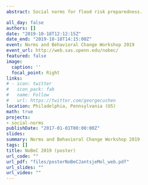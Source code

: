 ```yaml
---
abstract: Social norms for flood risk preparedness.

all_day: false
authors: []
date: "2019-10-18T12:12:15Z"
date_end: "2019-10-18T14:15:00Z"
event: Norms and Behavioral Change Workshop 2019
event_url: http://web.sas.upenn.edu/nobec/
featured: false
image:
  caption: ''
  focal_point: Right
links:
# - icon: twitter
#   icon_pack: fab
#   name: Follow
#   url: https://twitter.com/georgecushen
location: Philadelphia, Pennsylvania (US)
math: true
projects:
- social-norms
publishDate: "2017-01-01T00:00:00Z"
slides: 
summary: Norms and Behavioral Change Workshop 2019 
tags: []
title: NoBeC 2019 (poster)
url_code: ""
url_pdf: "files/posterNoBeCJantsjeMol_web.pdf"
url_slides: ""
url_video: ""
---
```

